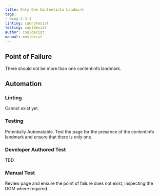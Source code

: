 ```yaml
---
title: Only One Contentinfo Landmark
tags: 
- wcag-1-3-1
linting: cannotexist
testing: couldexist
author: couldexist
manual: mustexist
---
```


## Point of Failure
There should not be more than one contentinfo landmark.

## Automation

### Linting
Cannot exist yet.

### Testing
Potentially Automatable. Test the page for the presence of the contentinfo landmark and ensure that there is only one.

### Developer Authored Test
TBD

### Manual Test
Review page and ensure the point of failure does not exist, inspecting the DOM where required.